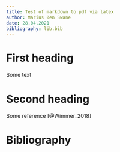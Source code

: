 ```yaml
---
title: Test of markdown to pdf via latex
author: Marius Øen Swane
date: 28.04.2021
bibliography: lib.bib
---
```


# First heading

Some text

# Second heading

Some reference [@Wimmer_2018]

# Bibliography

